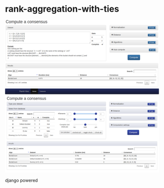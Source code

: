 # rank-aggregation-with-ties

![webui](./screenshot-webui.png)
![webui](./screenshot-webui-db-dataset.png)

django powered
